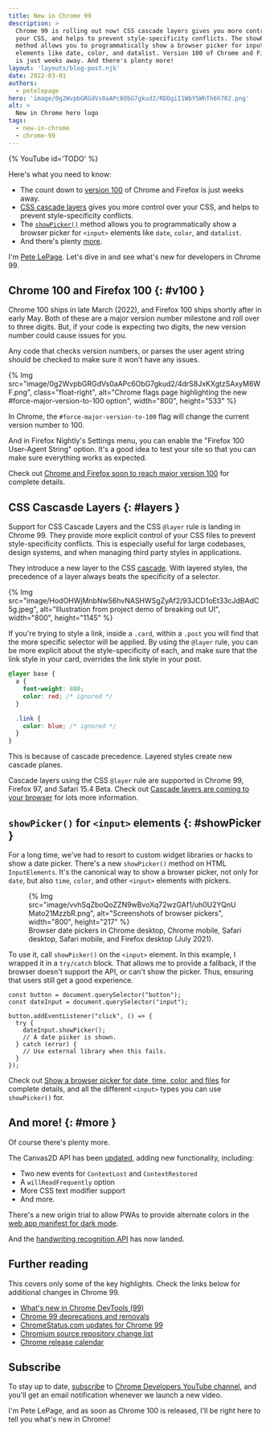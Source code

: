 ```yaml
---
title: New in Chrome 99
description: >
  Chrome 99 is rolling out now! CSS cascade layers gives you more control over
  your CSS, and helps to prevent style-specificity conflicts. The showPicker
  method allows you to programmatically show a browser picker for input
  elements like date, color, and datalist. Version 100 of Chrome and Firefox
  is just weeks away. And there's plenty more!
layout: 'layouts/blog-post.njk'
date: 2022-03-01
authors:
  - petelepage
hero: 'image/0g2WvpbGRGdVs0aAPc6ObG7gkud2/RDOgiI1WbY5WhTh6h702.png'
alt: >
  New in Chrome hero logo
tags:
  - new-in-chrome
  - chrome-99
---
```


{% YouTube id='TODO' %}

Here's what you need to know:

* The count down to [version 100](#v100) of Chrome and Firefox is just
  weeks away.
* [CSS cascade layers](#layers) gives you more control over your CSS, and
  helps to prevent style-specificity conflicts.
* The [`showPicker()`](#showPicker) method allows you to programmatically
  show a browser picker for `<input>` elements like `date`, `color`, and
  `datalist`.
* And there's plenty [more](#more).

I'm [Pete LePage](https://petelepage.com). Let's dive in and
see what's new for developers in Chrome 99.

## Chrome 100 and Firefox 100 {: #v100 }

Chrome 100 ships in late March (2022), and Firefox 100 ships shortly after in
early May. Both of these are a major version number milestone and roll over
to three digits. But, if your code is expecting two digits, the new version
number could cause issues for you.

Any code that checks version numbers, or parses the user agent string
should be checked to make sure it won't have any issues.

{% Img src="image/0g2WvpbGRGdVs0aAPc6ObG7gkud2/4drS8JxKXgtzSAxyM6WF.png", class="float-right", alt="Chrome flags page highlighting the new #force-major-version-to-100 option", width="800", height="533" %}

In Chrome, the `#force-major-version-to-100` flag will change the current
version number to 100.

And in Firefox Nightly's Settings menu, you can enable
the "Firefox 100 User-Agent String" option. It's a good idea to test your
site so that you can make sure everything works as expected.

Check out [Chrome and Firefox soon to reach major version 100][cr-ff-100] for
complete details.

<div style="clear:both;"></div>

## CSS Cascasde Layers {: #layers }

Support for CSS Cascade Layers and the CSS `@layer` rule is landing in
Chrome 99. They provide more explicit control of your CSS files to prevent
style-specificity conflicts. This is especially useful for large codebases,
design systems, and when  managing third party styles in applications.

They introduce a new layer to the CSS [cascade][cascade]. With layered styles,
the precedence of a layer always beats the specificity of a selector.

{% Img src="image/HodOHWjMnbNw56hvNASHWSgZyAf2/93JCD1oEt33cJdBAdC5g.jpeg", alt="Illustration from project demo of breaking out UI", width="800", height="1145" %}

If you're trying to style a link, inside a `.card`, within a `.post` you will
find that the more specific selector will be applied. By using the `@layer`
rule, you can be more explicit about the style-specificity of each, and make
sure that the link style in your card, overrides the link style in your post.

```css
@layer base {
  a {
    font-weight: 800;
    color: red; /* ignored */
  }

  .link {
    color: blue; /* ignored */
  }
}
```

This is because of cascade precedence. Layered styles create new cascade
planes.

Cascade layers using the CSS `@layer` rule are supported in Chrome 99,
Firefox 97, and Safari 15.4 Beta. Check out
[Cascade layers are coming to your browser](/blog/cascade-layers/) for lots
more information.

## `showPicker()` for `<input>` elements {: #showPicker }

For a long time, we've had to resort to custom widget libraries or hacks to
show a date picker. There's a new `showPicker()` method on HTML `InputElements`.
It's the canonical way to show a browser picker, not only for `date`, but also
`time`, `color`, and other `<input>` elements with pickers.

<figure class="w-figure">
{% Img src="image/vvhSqZboQoZZN9wBvoXq72wzGAf1/uh0U2YQnUMato21MzzbR.png", alt="Screenshots of browser pickers", width="800", height="217" %}
  <figcaption class="w-figcaption">Browser date pickers in Chrome desktop, Chrome mobile, Safari desktop, Safari mobile, and Firefox desktop (July 2021).</figcaption>
</figure>

To use it, call `showPicker()` on the `<input>` element. In this example, I
wrapped it in a `try/catch` block. That allows me to provide a fallback,
if the browser doesn't support the API, or can't show the picker. Thus,
ensuring that users still get a good experience.

```js/5
const button = document.querySelector("button");
const dateInput = document.querySelector("input");

button.addEventListener("click", () => {
  try {
    dateInput.showPicker();
    // A date picker is shown.
  } catch (error) {
    // Use external library when this fails.
  }
});
```

Check out [Show a browser picker for date, time, color, and files](/blog/show-picker/)
for complete details, and all the different `<input>` types you can use
`showPicker()` for.

## And more! {: #more }

Of course there's plenty more.

The Canvas2D API has been [updated][canvas2d], adding new functionality, including:

* Two new events for `ContextLost` and `ContextRestored`
* A `willReadFrequently` option
* More CSS text modifier support
* And more.

There's a new origin trial to allow PWAs to provide alternate colors in the
[web app manifest for dark mode][wam-dark].

And the [handwriting recognition API][cs-hand] has now landed.

## Further reading

This covers only some of the key highlights. Check the links below for
additional changes in Chrome 99.

* [What's new in Chrome DevTools (99)](/blog/new-in-devtools-99/)
* [Chrome 99 deprecations and removals](/blog/deps-rems-99/)
* [ChromeStatus.com updates for Chrome 99](https://www.chromestatus.com/features#milestone%3D99)
* [Chromium source repository change list](https://chromium.googlesource.com/chromium/src/+log/98.0.4758.88..99.0.4844.48)
* [Chrome release calendar](https://chromiumdash.appspot.com/schedule)

## Subscribe

To stay up to date, [subscribe](https://goo.gl/6FP1a5)
to [Chrome Developers YouTube channel](https://www.youtube.com/user/ChromeDevelopers/),
and you'll get an email notification whenever we launch a new video.

I'm Pete LePage, and as soon as Chrome 100 is released, I'll be right here to
tell you what's new in Chrome!

[dcc]: /blog/
[cr-100-flag]: https://developer.chrome.com/blog/force-major-version-to-100/
[cr-ff-100]: https://web.dev/chrome-firefox-100/
[cascade]: https://developer.mozilla.org/docs/Web/CSS/Cascade
[canvas2d]: https://chromestatus.com/feature/6051647656558592
[wam-dark]: https://chromestatus.com/feature/5714780426862592
[cs-hand]: https://chromestatus.com/feature/5263213807534080
